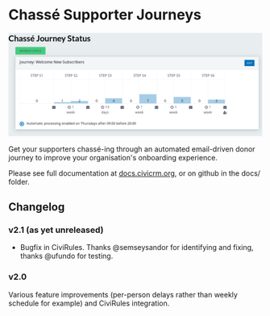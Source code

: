 # Chassé Supporter Journeys

![Screenshot](/docs/img/chasse-overview.png)

Get your supporters chassé-ing through an automated email-driven donor journey
to improve your organisation's onboarding experience.

Please see full documentation at [docs.civicrm.org](https://docs.civicrm.org/chasse/en/latest/), or on github in the docs/ folder.

## Changelog

### v2.1 (as yet unreleased)

- Bugfix in CiviRules. Thanks @semseysandor for identifying and fixing, thanks @ufundo for testing.

### v2.0

Various feature improvements (per-person delays rather than weekly schedule for example) and CiviRules integration.
